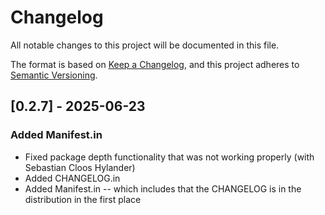 # Changelog

All notable changes to this project will be documented in this file.

The format is based on [Keep a Changelog](https://keepachangelog.com/en/1.0.0/),
and this project adheres to [Semantic Versioning](https://semver.org/spec/v2.0.0.html).


## [0.2.7] - 2025-06-23
### Added Manifest.in
- Fixed package depth functionality that was not working properly (with Sebastian Cloos Hylander)
- Added CHANGELOG.in
- Added Manifest.in -- which includes that the CHANGELOG is in the distribution in the first place